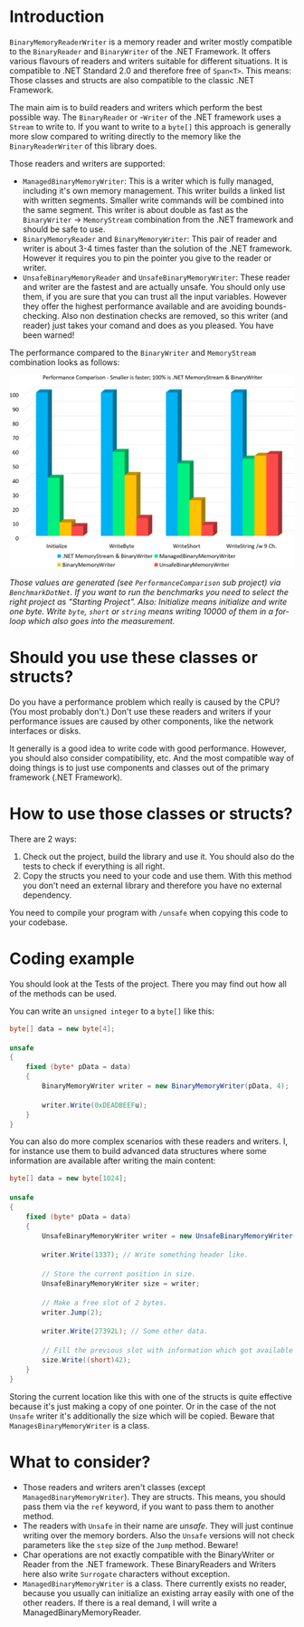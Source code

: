 # Introduction

`BinaryMemoryReaderWriter` is a memory reader and writer mostly compatible to the `BinaryReader` and `BinaryWriter` of the .NET Framework. It offers various flavours of readers and writers suitable for different situations. It is compatible to .NET Standard 2.0 and therefore free of `Span<T>`. This means: Those classes and structs are also compatible to the classic .NET Framework.

The main aim is to build readers and writers which perform the best possible way. The `BinaryReader` or -`Writer` of the .NET framework uses a `Stream` to write to. If you want to write to a `byte[]` this approach is generally more slow compared to writing directly to the memory like the `BinaryReaderWriter` of this library does.

Those readers and writers are supported:

* `ManagedBinaryMemoryWriter`: This is a writer which is fully managed, including it's own memory management. This writer builds a linked list with written segments. Smaller write commands will be combined into the same segment. This writer is about double as fast as the `BinaryWriter` -> `MemoryStream` combination from the .NET framework and should be safe to use.
* `BinaryMemoryReader` and `BinaryMemoryWriter`: This pair of reader and writer is about 3-4 times faster than the solution of the .NET framework. However it requires you to pin the pointer you give to the reader or writer.
* `UnsafeBinaryMemoryReader` and `UnsafeBinaryMemoryWriter`: These reader and writer are the fastest and are actually unsafe. You should only use them, if you are sure that you can trust all the input variables. However they offer the highest performance available and are avoiding bounds-checking. Also non destination checks are removed, so this writer (and reader) just takes your comand and does as you pleased. You have been warned!

The performance compared to the `BinaryWriter` and `MemoryStream` combination looks as follows:

![Graphical Overview Writer Performance](./performance.png)

*Those values are generated (see `PerformanceComparison` sub project) via `BenchmarkDotNet`. If you want to run the benchmarks you need to select the right project as "Starting Project". Also: Initialize means initialize and write one byte. Write `byte`, `short` or `string` means writing 10000 of them in a for-loop which also goes into the measurement.*

# Should you use these classes or structs?

Do you have a performance problem which really is caused by the CPU? (You most probably don't.) Don't use these readers and writers if your performance issues are caused by other components, like the network interfaces or disks.

It generally is a good idea to write code with good performance. However, you should also consider compatibility, etc. And the most compatible way of doing things is to just use components and classes out of the primary framework (.NET Framework).

# How to use those classes or structs?

There are 2 ways:

1. Check out the project, build the library and use it. You should also do the tests to check if everything is all right.
2. Copy the structs you need to your code and use them. With this method you don't need an external library and therefore you have no external dependency.

You need to compile your program with `/unsafe` when copying this code to your codebase.

# Coding example

You should look at the Tests of the project. There you may find out how all of the methods can be used.

You can write an `unsigned integer` to a `byte[]` like this:

```csharp
byte[] data = new byte[4];

unsafe
{
    fixed (byte* pData = data)
    {
        BinaryMemoryWriter writer = new BinaryMemoryWriter(pData, 4);

        writer.Write(0xDEADBEEFu);
    }
}
```

You can also do more complex scenarios with these readers and writers. I, for instance use them to build advanced data structures where some information are available after writing the main content:

```csharp
byte[] data = new byte[1024];

unsafe
{
    fixed (byte* pData = data)
    {
        UnsafeBinaryMemoryWriter writer = new UnsafeBinaryMemoryWriter(pData);

        writer.Write(1337); // Write something header like.

        // Store the current position in size.
        UnsafeBinaryMemoryWriter size = writer;

        // Make a free slot of 2 bytes.
        writer.Jump(2);

        writer.Write(27392L); // Some other data.

        // Fill the previous slot with information which got available right now.
        size.Write((short)42);
    }
}
```

Storing the current location like this with one of the structs is quite effective because it's just making a copy of one pointer. Or in the case of the not `Unsafe` writer it's additionally the size which will be copied. Beware that `ManagesBinaryMemoryWriter` is a class.

# What to consider?

* Those readers and writers aren't classes (except `ManagedBinaryMemoryWriter`). They are structs. This means, you should pass them via the `ref` keyword, if you want to pass them to another method.
* The readers with `Unsafe` in their name are *unsafe*. They will just continue writing over the memory borders. Also the `Unsafe` versions will not check parameters like the `step` size of the `Jump` method. Beware!
* Char operations are not exactly compatible with the BinaryWriter or Reader from the .NET framework. These BinaryReaders and Writers here also write `Surrogate` characters without exception.
* `ManagedBinaryMemoryWriter` is a class. There currently exists no reader, because you usually can initialize an existing array easily with one of the other readers. If there is a real demand, I will write a ManagedBinaryMemoryReader.